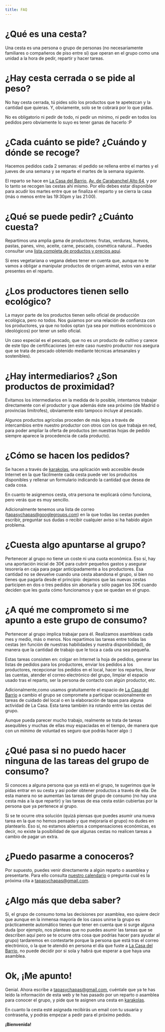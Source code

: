 ```yaml
---
title: FAQ
---
```


# ¿Qué es una cesta?

Una cesta es una persona o grupo de personas (no necesariamente familiares o compañeros de piso entre sí) que operan en el grupo como una unidad a la hora de pedir, repartir y hacer tareas.

# ¿Hay cesta cerrada o se pide al peso?

No hay cesta cerrada, tú pides sólo los productos que te apetezcan y la cantidad que quieras. Y, obviamente, solo se te cobrará por lo que pidas.

No es obligatorio ni pedir de todo, ni pedir un mínimo, ni pedir en todos los pedidos pero obviamente lo suyo es tener ganas de hacerlo :P

# ¿Cada cuánto se pide? ¿Cuándo y dónde se recoge?

Hacemos pedidos cada 2 semanas: el pedido se rellena entre el martes y el jueves de una semana y se reparte el martes de la semana siguiente.

El reparto se hace en [La Casa del Barrio](http://casadelbarriocarabanchel.es/), [Av. de Carabanchel Alto 64](https://www.google.es/maps/place/Av.+de+Carabanchel+Alto,+64,+28044+Madrid), y por lo tanto se recogen las cestas ahí mismo. Por ello debes estar disponible para acudir los martes entre que se finaliza el reparto y se cierra la casa (más o menos entre las 19:30pm y las 21:00).

# ¿Qué se puede pedir? ¿Cuánto cuesta?

Repartimos una amplia gama de productores: frutas, verduras, huevos, pastas, panes, vino, aceite, carne, pescado, cosmética natural...
Puedes consultar una [lista completa de productos y precios aquí](productos).

Si eres vegetariana o vegana debes tener en cuenta que, aunque no te vamos a obligar a manipular productos de origen animal, estos van a estar presentes en el reparto.

# ¿Los productores tienen sello ecológico?

La mayor parte de los productos tienen sello oficial de producción ecológica, pero no todos. Nos guiamos por una relación de confianza con los productores, ya que no todos optan (ya sea por motivos económicos o ideológicos) por tener un sello oficial.

Un caso especial es el pescado, que no es un producto de cultivo y carece de este tipo de certificaciones (en este caso nuestro productor nos asegura que se trata de pescado obtenido mediante técnicas artesanales y sostenibles).

# ¿Hay intermediarios? ¿Son productos de proximidad?

Evitamos los intermediarios en la medida de lo posible, intentamos trabajar directamente con el productor y que además éste sea próximo (de Madrid o provincias limítrofes), obviamente esto tampoco incluye al pescado.

Algunos productos agrícolas proceden de más lejos a través de intercambios entre nuestro productor con otros con los que trabaja en red, para poder ampliar la oferta de productos (en nuestras hojas de pedido siempre aparece la procedencia de cada producto).

# ¿Cómo se hacen los pedidos?

Se hacen a través de [karakolas](https://karakolas.net/), una aplicación web accesible desde Internet en la que fácilmente cada cesta puede ver los productos disponibles y rellenar un formulario indicando la cantidad que desea de cada cosa.

En cuanto te asignemos cesta, otra persona te explicará cómo funciona, pero verás que es muy sencillo.

Adicionalmente tenemos una lista de correo ([tapasychapas@googlegroups.com](mailto:tapasychapas+subscribe@googlegroups.com?subjet=Solicito+suscribirme+a+esta+lista)) en la que todas las cestas pueden escribir, preguntar sus dudas o recibir cualquier aviso si ha habido algún problema.

# ¿Cuesta algo apuntarse al grupo?

Pertenecer al grupo no tiene un coste ni una cuota económica. Eso sí, hay una aportación inicial de 30€ para cubrir pequeños gastos y asegurar tesorería en caja para pagar anticipadamente a los productores. Esa cantidad no se devuelve cuando una cesta abandona el grupo, si bien no tienes que pagarla desde el principio: dejamos que las nuevas cestas participen en dos o tres pedidos sin abonarla y sólo pagan los 30€ cuando deciden que les gusta cómo funcionamos y que se quedan en el grupo.

# ¿A qué me comprometo si me apunto a este grupo de consumo?

Pertenecer al grupo implica trabajar para él. Realizamos asambleas cada mes y medio, más o menos. Nos repartimos las tareas entre todas las cestas (en función de nuestras habilidades y nuestra disponibilidad), de manera que la cantidad de trabajo que le toca a cada una sea pequeña.

Estas tareas consisten en: colgar en Internet la hoja de pedidos, generar las listas de pedidos para los productores, enviar los pedidos a los productores, recepcionar los pedidos en el local, hacer los repartos, llevar las cuentas, atender el correo electrónico del grupo, limpiar el espacio usado tras el reparto, ser la persona de contacto con algún productor, etc.

Adicionalmente,como usamos gratuitamente el espacio de [La Casa del Barrio](http://casadelbarriocarabanchel.es/) a cambio el grupo se compromete a participar ocasionalmente en tareas de cuidado del local o en la elaboración de tapas para alguna actividad de La Casa. Esta tarea también ira rotando entre las cestas del grupo.

Aunque pueda parecer mucho trabajo, realmente se trata de tareas asequibles y muchas de ellas muy espaciadas en el tiempo, de manera que con un mínimo de voluntad es seguro que podrás hacer algo :)

# ¿Qué pasa si no puedo hacer ninguna de las tareas del grupo de consumo?

Si conoces a alguna persona que ya está en el grupo, te sugerimos que le pidas entrar en su cesta y así poder obtener productos a través de ella. De esta manera no se aumentan las tareas del grupo de consumo (no hay una cesta más a la que repartir) y las tareas de esa cesta están cubiertas por la persona que ya pertenece al grupo.

Si se te ocurre otra solución (quizá piensas que puedes asumir una nueva tarea en la que no hemos pensado y que mejoraría el grupo) no dudes en plantearlo. Eso sí, no estamos abiertos a compensaciones económicas, es decir, no existe la posibilidad de que algunas cestas no realicen tareas a cambio de pagar un extra.

# ¿Puedo pasarme a conoceros?

Por supuesto, puedes venir directamente a algún reparto o asamblea y presentarte. Para ello consulta [nuestro calendario](https://calendar.google.com/calendar/embed?title=Tapas%20y%20Chapas&amp;showTitle=0&amp;showPrint=0&amp;showTz=0&amp;mode=AGENDA&amp;height=600&amp;wkst=2&amp;hl=es&amp;bgcolor=%23ffffff&amp;src=a2h12mb7k23085elbocu5kpat8%40group.calendar.google.com&amp;color=%232F6309&amp;src=mlacksb0tlrkvh5k7lnf5u6p2o%40group.calendar.google.com&amp;color=%2329527A&amp;src=ls4anm48dpj0kforforn5b4lfs%40group.calendar.google.com&amp;color=%23711616&amp;ctz=Europe%2FMadrid) o pregunta cual es la próxima cita a [tapasychapas@gmail.com](mailto:tapasychapas@gmail.com?subject=Quiero+conocer+al+grupo+de+consumo).

# ¿Algo más que deba saber?

Si, el grupo de consumo toma las decisiones por asamblea, eso quiere decir que aunque en la inmensa mayoría de los casos unirse la grupo es prácticamente automático tienes que tener en cuenta que si surge alguna duda (por ejemplo, nos planteas que no puedes asumir las tareas que se describen aquí pero se te ocurre otra cosa que podrías hacer para ayudar al grupo) tardaremos en contestarte porque la persona que está tras el correo electrónico, o la que te atendió en persona el día que fuste a [La Casa del Barrio](http://casadelbarriocarabanchel.es/), no puede decidir por si sola y habrá que esperar a que haya una asamblea.

# Ok, ¡Me apunto!

Genial. Ahora escribe a [tapasychapas@gmail.com](mailto:tapasychapas@gmail.com?subject=Quiero+unirme+al+grupo+de+consumo), cuéntale que ya te has leído la información de esta web y te has pasado por un reparto o asamblea para conocer el grupo, y pide que te asignen una cesta en [karakolas](https://karakolas.net/).

En cuanto la cesta esté asignada recibirás un email con tu usuaria y contraseña, y podrás empezar a pedir para el próximo pedido.

**¡Bienvenida!**

